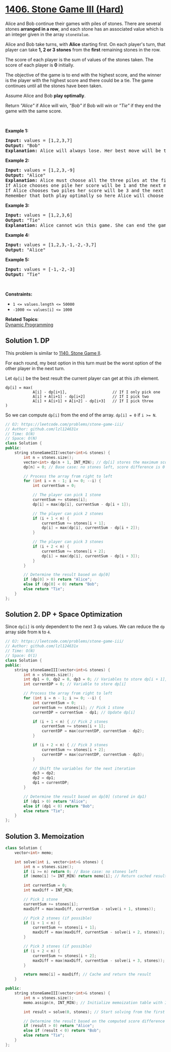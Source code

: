 # [1406. Stone Game III (Hard)](https://leetcode.com/problems/stone-game-iii/)

<p>Alice and Bob continue their&nbsp;games with piles of stones. There are several stones&nbsp;<strong>arranged in a row</strong>, and each stone has an associated&nbsp;value which is an integer given in the array&nbsp;<code>stoneValue</code>.</p>

<p>Alice and Bob take turns, with <strong>Alice</strong> starting first. On each player's turn, that player&nbsp;can take <strong>1, 2 or 3 stones</strong>&nbsp;from&nbsp;the <strong>first</strong> remaining stones in the row.</p>

<p>The score of each player is the sum of values of the stones taken. The score of each player is <strong>0</strong>&nbsp;initially.</p>

<p>The objective of the game is to end with the highest score, and the winner is the player with the highest score and there could be a tie. The game continues until all the stones have been taken.</p>

<p>Assume&nbsp;Alice&nbsp;and Bob&nbsp;<strong>play optimally</strong>.</p>

<p>Return <em>"Alice"</em> if&nbsp;Alice will win, <em>"Bob"</em> if Bob will win or <em>"Tie"</em> if they end the game with the same score.</p>

<p>&nbsp;</p>
<p><strong>Example 1:</strong></p>

<pre><strong>Input:</strong> values = [1,2,3,7]
<strong>Output:</strong> "Bob"
<strong>Explanation:</strong> Alice will always lose. Her best move will be to take three piles and the score become 6. Now the score of Bob is 7 and Bob wins.
</pre>

<p><strong>Example 2:</strong></p>

<pre><strong>Input:</strong> values = [1,2,3,-9]
<strong>Output:</strong> "Alice"
<strong>Explanation:</strong> Alice must choose all the three piles at the first move to win and leave Bob with negative score.
If Alice chooses one pile her score will be 1 and the next move Bob's score becomes 5. The next move Alice will take the pile with value = -9 and lose.
If Alice chooses two piles her score will be 3 and the next move Bob's score becomes 3. The next move Alice will take the pile with value = -9 and also lose.
Remember that both play optimally so here Alice will choose the scenario that makes her win.
</pre>

<p><strong>Example 3:</strong></p>

<pre><strong>Input:</strong> values = [1,2,3,6]
<strong>Output:</strong> "Tie"
<strong>Explanation:</strong> Alice cannot win this game. She can end the game in a draw if she decided to choose all the first three piles, otherwise she will lose.
</pre>

<p><strong>Example 4:</strong></p>

<pre><strong>Input:</strong> values = [1,2,3,-1,-2,-3,7]
<strong>Output:</strong> "Alice"
</pre>

<p><strong>Example 5:</strong></p>

<pre><strong>Input:</strong> values = [-1,-2,-3]
<strong>Output:</strong> "Tie"
</pre>

<p>&nbsp;</p>
<p><strong>Constraints:</strong></p>

<ul>
	<li><code>1 &lt;= values.length &lt;= 50000</code></li>
	<li><code>-1000&nbsp;&lt;= values[i] &lt;= 1000</code></li>
</ul>

**Related Topics**:  
[Dynamic Programming](https://leetcode.com/tag/dynamic-programming/)

## Solution 1. DP

This problem is similar to [1140. Stone Game II](https://leetcode.com/problems/stone-game-ii/).

For each round, my best option in this turn must be the worst option of the other player in the next turn.

Let `dp[i]` be the best result the current player can get at this `i`th element.

```
dp[i] = max(
            A[i] - dp[i+1],                    // If I only pick one
            A[i] + A[i+1] - dp[i+2]            // If I pick two
            A[i] + A[i+1] + A[i+2] - dp[i+3]   // If I pick three
)
```

So we can compute `dp[i]` from the end of the array. `dp[i] = 0` if `i >= N`.

```cpp
// OJ: https://leetcode.com/problems/stone-game-iii/
// Author: github.com/lzl124631x
// Time: O(N)
// Space: O(N)
class Solution {
public:
    string stoneGameIII(vector<int>& stones) {
        int n = stones.size();
        vector<int> dp(n + 1, INT_MIN); // dp[i] stores the maximum score difference the player can achieve starting from index i
        dp[n] = 0; // Base case: no stones left, score difference is 0

        // Process the array from right to left
        for (int i = n - 1; i >= 0; --i) {
            int currentSum = 0;

            // The player can pick 1 stone
            currentSum += stones[i];
            dp[i] = max(dp[i], currentSum - dp[i + 1]);

            // The player can pick 2 stones
            if (i + 1 < n) {
                currentSum += stones[i + 1];
                dp[i] = max(dp[i], currentSum - dp[i + 2]);
            }

            // The player can pick 3 stones
            if (i + 2 < n) {
                currentSum += stones[i + 2];
                dp[i] = max(dp[i], currentSum - dp[i + 3]);
            }
        }

        // Determine the result based on dp[0]
        if (dp[0] > 0) return "Alice";
        else if (dp[0] < 0) return "Bob";
        else return "Tie";
    }
};
```

## Solution 2. DP + Space Optimization

Since `dp[i]` is only dependent to the next 3 `dp` values. We can reduce the `dp` array side from `N` to `4`.

```cpp
// OJ: https://leetcode.com/problems/stone-game-iii/
// Author: github.com/lzl124631x
// Time: O(N)
// Space: O(1)
class Solution {
public:
    string stoneGameIII(vector<int>& stones) {
        int n = stones.size();
        int dp1 = 0, dp2 = 0, dp3 = 0; // Variables to store dp[i + 1], dp[i + 2], dp[i + 3]
        int currentDP = 0; // Variable to store dp[i]

        // Process the array from right to left
        for (int i = n - 1; i >= 0; --i) {
            int currentSum = 0;
            currentSum += stones[i]; // Pick 1 stone
            currentDP = currentSum - dp1; // Update dp[i]

            if (i + 1 < n) { // Pick 2 stones
                currentSum += stones[i + 1];
                currentDP = max(currentDP, currentSum - dp2);
            }

            if (i + 2 < n) { // Pick 3 stones
                currentSum += stones[i + 2];
                currentDP = max(currentDP, currentSum - dp3);
            }

            // Shift the variables for the next iteration
            dp3 = dp2;
            dp2 = dp1;
            dp1 = currentDP;
        }

        // Determine the result based on dp[0] (stored in dp1)
        if (dp1 > 0) return "Alice";
        else if (dp1 < 0) return "Bob";
        else return "Tie";
    }
};
```

## Solution 3. Memoization
```cpp
class Solution {
    vector<int> memo;

    int solve(int i, vector<int>& stones) {
        int n = stones.size();
        if (i >= n) return 0; // Base case: no stones left
        if (memo[i] != INT_MIN) return memo[i]; // Return cached result

        int currentSum = 0;
        int maxDiff = INT_MIN;

        // Pick 1 stone
        currentSum += stones[i];
        maxDiff = max(maxDiff, currentSum - solve(i + 1, stones));

        // Pick 2 stones (if possible)
        if (i + 1 < n) {
            currentSum += stones[i + 1];
            maxDiff = max(maxDiff, currentSum - solve(i + 2, stones));
        }

        // Pick 3 stones (if possible)
        if (i + 2 < n) {
            currentSum += stones[i + 2];
            maxDiff = max(maxDiff, currentSum - solve(i + 3, stones));
        }

        return memo[i] = maxDiff; // Cache and return the result
    }

public:
    string stoneGameIII(vector<int>& stones) {
        int n = stones.size();
        memo.assign(n, INT_MIN); // Initialize memoization table with INT_MIN

        int result = solve(0, stones); // Start solving from the first stone

        // Determine the result based on the computed score difference
        if (result > 0) return "Alice";
        else if (result < 0) return "Bob";
        else return "Tie";
    }
};
```
